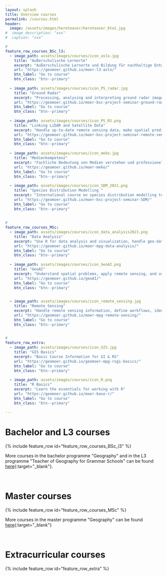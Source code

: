```yaml
---
layout: splash
title: Overview courses
permalink: /courses.html
header:
  image: /assets/images/heroteaser/heroteaser_6to1.jpg
#  image_description: "xxx"
#  caption: "xxx"

#
feature_row_courses_BSc_l3:
  - image_path: assets/images/courses/icon_aslo.jpg
    title: "Außerschulische Lernorte"
    excerpt: "Außerschulische Lernorte und Bildung für nachhaltige Entwicklung im Geographieunterricht"
    url: "https://geomoer.github.io/moer-l3-aslo/"
    btn_label: "Go to course"
    btn_class: "btn--primary"
   
  - image_path: assets/images/courses/icon_PS_radar.jpg
    title: "Ground Radar"
    excerpt: "Processing, analysing and interpreting ground radar images"
    url: "https://geomoer.github.io/moer-bsc-project-seminar-ground-radar/"
    btn_label: "Go to course"
    btn_class: "btn--primary"
    
  - image_path: assets/images/courses/icon_PS_RS.png
    title: "Linking LiDAR and Satellite Data"
    excerpt: "Handle up-to-date remote sensing data, make spatial predictions with machine learning, and become familiar with advanced remote sensing modelling in R"
    url: "https://geomoer.github.io/moer-bsc-project-seminar-remote-sensing/"
    btn_label: "Go to course"
    btn_class: "btn--primary"
    
  - image_path: assets/images/courses/icon_meko.jpg
    title: "Medienkompetenz"
    excerpt: "Fachliche Bedeutung von Medien verstehen und professionelle Handlungskompetenz zum Medieneinsatz erwerben"
    url: "https://geomoer.github.io/moer-meko/"
    btn_label: "Go to course"
    btn_class: "btn--primary"
    
  - image_path: assets/images/courses/icon_SDM_2021.png
    title: "Species Distribution Modelling "
    excerpt: "International course on species distribution modelling techniques"
    url: "https://geomoer.github.io/moer-bsc-project-seminar-SDM/"
    btn_label: "Go to course"
    btn_class: "btn--primary"
    
  
#
feature_row_courses_MSc:
  - image_path: assets/images/courses/icon_data_analysis2021.png
    title: "Data Analysis"
    excerpt: "Use R for data analysis and visualization, handle geo-datasets, train models and estimate errors, and use GitHub for comprehensive documentation and task management"
    url: "https://geomoer.github.io/moer-mpg-data-analysis/"
    btn_label: "Go to course"
    btn_class: "btn--primary"
    
  - image_path: assets/images/courses/icon_GeoAI.png
    title: "GeoAI"
    excerpt: "Understand spatial problems, apply remote sensing, and use AI to resiliently predict spatial patterns"
    url: "https://geomoer.github.io/geoAI/"
    btn_label: "Go to course"
    btn_class: "btn--primary"    
       

  - image_path: assets/images/courses/icon_remote_sensing.jpg
    title: "Remote Sensing"
    excerpt: "Handle remote sensing information, define workflows, identify objects, and predict land cover in space"
    url: "https://geomoer.github.io/moer-mpg-remote-sensing/"
    btn_label: "Go to course"
    btn_class: "btn--primary"

    
#  
feature_row_extra:
  - image_path: assets/images/courses/icon_GIS.jpg
    title: "GIS Basics"
    excerpt: "Basic Course Information for GI & RS"
    url: "https://geomoer.github.io/geomoer-mpg-rsgi-basics/"
    btn_label: "Go to course"
    btn_class: "btn--primary"
    
  - image_path: assets/images/courses/icon_R.png
    title: "R Basics"
    excerpt: "Learn the essentials for working with R"
    url: "https://geomoer.github.io/moer-base-r/"
    btn_label: "Go to course"
    btn_class: "btn--primary"
    
---
```



# Bachelor and L3 courses
{% include feature_row id="feature_row_courses_BSc_l3" %}

More courses in the bachelor programme "Geography" and in the L3 programme "Teacher of Geography for Grammar Schools" can be found [here](https://oer.uni-marburg.de/goto.php?target=cat_1651239&client_id=UNIMR){:target="_blank"}.

<br>


# Master courses
{% include feature_row id="feature_row_courses_MSc" %}

More courses in the master programme "Geography" can be found [here](https://oer.uni-marburg.de/goto.php?target=cat_1651239&client_id=UNIMR){:target="_blank"}

<br>


# Extracurricular courses
{% include feature_row id="feature_row_extra" %}




<!--
Official information on current and past courses can be found in the [course catalogue of the University of Marburg](https://marvin.uni-marburg.de/qisserver/pages/cs/sys/portal/hisinoneStartPage.faces?chco=y){:target="_blank"} and in the 
[semester overview of the Department of Geography](https://www.uni-marburg.de/de/fb19/studium/termine){:target="_blank"}.
-->



